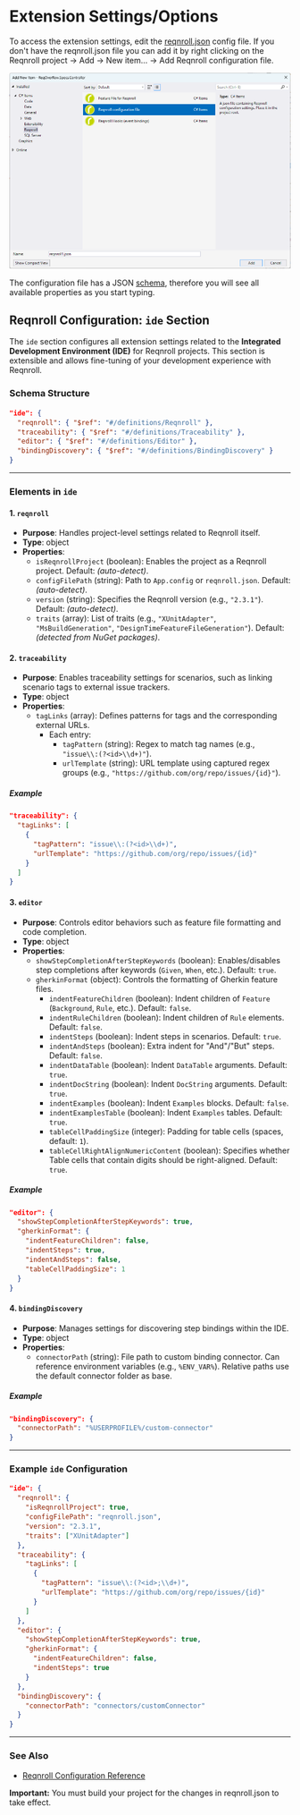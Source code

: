 
# Extension Settings/Options

To access the extension settings, edit the [reqnroll.json](/installation/configuration.md) config file. If you don't have the reqnroll.json file you can add it by right clicking on the Reqnroll project -> Add -> New item... -> Add Reqnroll configuration file.

![VS2022 Config File](../../_static/images/vs2022configfile.png)


The configuration file has a JSON [schema](https://reqnroll.net/wp-content/uploads/reqnrollconfigs/reqnroll-config.json), therefore you will see all available properties as you start typing.

## Reqnroll Configuration: `ide` Section

The `ide` section configures all extension settings related to the **Integrated Development Environment (IDE)** for Reqnroll projects. This section is extensible and allows fine-tuning of your development experience with Reqnroll.

### Schema Structure

```json
"ide": {
  "reqnroll": { "$ref": "#/definitions/Reqnroll" },
  "traceability": { "$ref": "#/definitions/Traceability" },
  "editor": { "$ref": "#/definitions/Editor" },
  "bindingDiscovery": { "$ref": "#/definitions/BindingDiscovery" }
}
```


***

### Elements in `ide`

#### 1. `reqnroll`

- **Purpose**: Handles project-level settings related to Reqnroll itself.
- **Type**: object
- **Properties**:
    - `isReqnrollProject` (boolean): Enables the project as a Reqnroll project. Default: *(auto-detect)*.
    - `configFilePath` (string): Path to `App.config` or `reqnroll.json`. Default: *(auto-detect)*.
    - `version` (string): Specifies the Reqnroll version (e.g., `"2.3.1"`). Default: *(auto-detect)*.
    - `traits` (array): List of traits (e.g., `"XUnitAdapter"`, `"MsBuildGeneration"`, `"DesignTimeFeatureFileGeneration"`). Default: *(detected from NuGet packages)*.


#### 2. `traceability`

- **Purpose**: Enables traceability settings for scenarios, such as linking scenario tags to external issue trackers.
- **Type**: object
- **Properties**:
    - `tagLinks` (array): Defines patterns for tags and the corresponding external URLs.
        - Each entry:
            - `tagPattern` (string): Regex to match tag names (e.g., `"issue\\:(?<id>\\d+)"`).
            - `urlTemplate` (string): URL template using captured regex groups (e.g., `"https://github.com/org/repo/issues/{id}"`).


##### Example

```json
"traceability": {
  "tagLinks": [
    {
      "tagPattern": "issue\\:(?<id>\\d+)",
      "urlTemplate": "https://github.com/org/repo/issues/{id}"
    }
  ]
}
```


#### 3. `editor`

- **Purpose**: Controls editor behaviors such as feature file formatting and code completion.
- **Type**: object
- **Properties**:
    - `showStepCompletionAfterStepKeywords` (boolean): Enables/disables step completions after keywords (`Given`, `When`, etc.). Default: `true`.
    - `gherkinFormat` (object): Controls the formatting of Gherkin feature files.
        - `indentFeatureChildren` (boolean): Indent children of `Feature` (`Background`, `Rule`, etc.). Default: `false`.
        - `indentRuleChildren` (boolean): Indent children of `Rule` elements. Default: `false`.
        - `indentSteps` (boolean): Indent steps in scenarios. Default: `true`.
        - `indentAndSteps` (boolean): Extra indent for "And"/"But" steps. Default: `false`.
        - `indentDataTable` (boolean): Indent `DataTable` arguments. Default: `true`.
        - `indentDocString` (boolean): Indent `DocString` arguments. Default: `true`.
        - `indentExamples` (boolean): Indent `Examples` blocks. Default: `false`.
        - `indentExamplesTable` (boolean): Indent `Examples` tables. Default: `true`.
        - `tableCellPaddingSize` (integer): Padding for table cells (spaces, default: `1`).
        - `tableCellRightAlignNumericContent` (boolean): Specifies whether Table cells that contain digits should be right-aligned. Default: `true`.


##### Example

```json
"editor": {
  "showStepCompletionAfterStepKeywords": true,
  "gherkinFormat": {
    "indentFeatureChildren": false,
    "indentSteps": true,
    "indentAndSteps": false,
    "tableCellPaddingSize": 1
  }
}
```


#### 4. `bindingDiscovery`

- **Purpose**: Manages settings for discovering step bindings within the IDE.
- **Type**: object
- **Properties**:
    - `connectorPath` (string): File path to custom binding connector. Can reference environment variables (e.g., `%ENV_VAR%`). Relative paths use the default connector folder as base.


##### Example

```json
"bindingDiscovery": {
  "connectorPath": "%USERPROFILE%/custom-connector"
}
```


***

### Example `ide` Configuration

```json
"ide": {
  "reqnroll": {
    "isReqnrollProject": true,
    "configFilePath": "reqnroll.json",
    "version": "2.3.1",
    "traits": ["XUnitAdapter"]
  },
  "traceability": {
    "tagLinks": [
      {
        "tagPattern": "issue\\:(?<id>;\\d+)",
        "urlTemplate": "https://github.com/org/repo/issues/{id}"
      }
    ]
  },
  "editor": {
    "showStepCompletionAfterStepKeywords": true,
    "gherkinFormat": {
      "indentFeatureChildren": false,
      "indentSteps": true
    }
  },
  "bindingDiscovery": {
    "connectorPath": "connectors/customConnector"
  }
}
```


***

### See Also

- [Reqnroll Configuration Reference](/installation/configuration.md)




**Important:** You must build your project for the changes in reqnroll.json to take effect.
